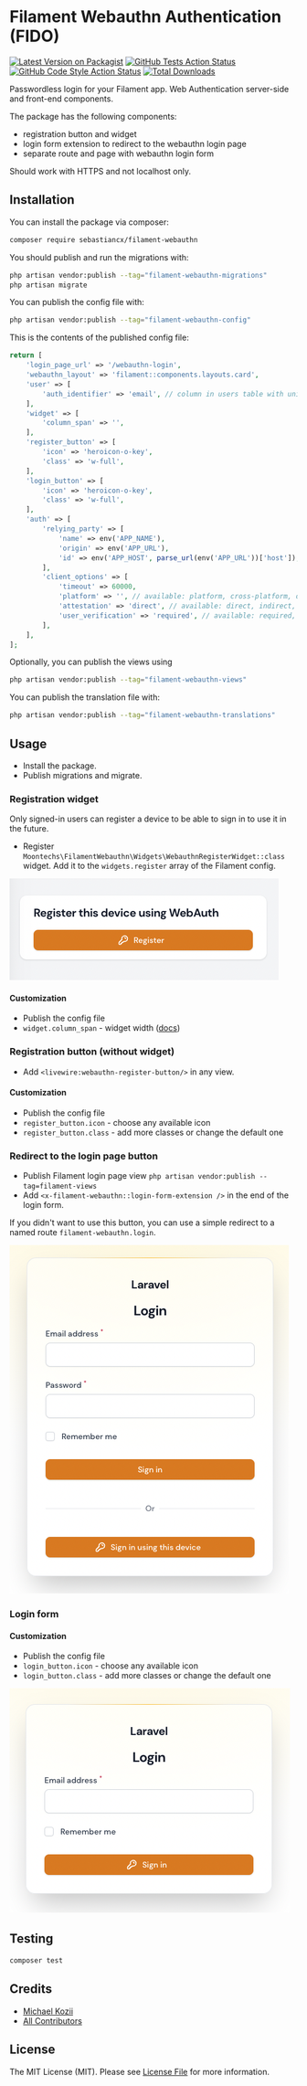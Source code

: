 # Filament Webauthn Authentication (FIDO)

[![Latest Version on Packagist](https://img.shields.io/packagist/v/moontechs/filament-webauthn.svg?style=flat-square)](https://packagist.org/packages/moontechs/filament-webauthn)
[![GitHub Tests Action Status](https://img.shields.io/github/actions/workflow/status/moontechs/filament-webauthn/.github/workflows/run-tests.yml?branch=main)](https://github.com/moontechs/filament-webauthn/actions?query=workflow%3Arun-tests+branch%3Amain)
[![GitHub Code Style Action Status](https://img.shields.io/github/actions/workflow/status/moontechs/filament-webauthn/.github/workflows/fix-php-code-style-issues.yml?branch=main)](https://github.com/moontechs/filament-webauthn/actions?query=workflow%3A"Fix+PHP+code+style+issues"+branch%3Amain)
[![Total Downloads](https://img.shields.io/packagist/dt/moontechs/filament-webauthn.svg?style=flat-square)](https://packagist.org/packages/moontechs/filament-webauthn)

Passwordless login for your Filament app. Web Authentication server-side and front-end components.

The package has the following components:
* registration button and widget
* login form extension to redirect to the webauthn login page
* separate route and page with webauthn login form

Should work with HTTPS and not localhost only.

## Installation

You can install the package via composer:

```bash
composer require sebastiancx/filament-webauthn
```

You should publish and run the migrations with:

```bash
php artisan vendor:publish --tag="filament-webauthn-migrations"
php artisan migrate
```

You can publish the config file with:

```bash
php artisan vendor:publish --tag="filament-webauthn-config"
```

This is the contents of the published config file:

```php
return [
    'login_page_url' => '/webauthn-login',
    'webauthn_layout' => 'filament::components.layouts.card',
    'user' => [
        'auth_identifier' => 'email', // column in users table with unique user id
    ],
    'widget' => [
        'column_span' => '',
    ],
    'register_button' => [
        'icon' => 'heroicon-o-key',
        'class' => 'w-full',
    ],
    'login_button' => [
        'icon' => 'heroicon-o-key',
        'class' => 'w-full',
    ],
    'auth' => [
        'relying_party' => [
            'name' => env('APP_NAME'),
            'origin' => env('APP_URL'),
            'id' => env('APP_HOST', parse_url(env('APP_URL'))['host']),
        ],
        'client_options' => [
            'timeout' => 60000,
            'platform' => '', // available: platform, cross-platform, or leave empty
            'attestation' => 'direct', // available: direct, indirect, none
            'user_verification' => 'required', // available: required, preferred, discouraged
        ],
    ],
];
```

Optionally, you can publish the views using

```bash
php artisan vendor:publish --tag="filament-webauthn-views"
```

You can publish the translation file with:

```bash
php artisan vendor:publish --tag="filament-webauthn-translations"
```

## Usage

* Install the package.
* Publish migrations and migrate.

### Registration widget
Only signed-in users can register a device to be able to sign in to use it in the future.

* Register `Moontechs\FilamentWebauthn\Widgets\WebauthnRegisterWidget::class` widget. 
Add it to the `widgets.register` array of the Filament config.

![widget](images/widget.png?raw=true)

#### Customization
* Publish the config file
* `widget.column_span` - widget width ([docs](https://filamentphp.com/docs/2.x/admin/dashboard/getting-started#customizing-widget-width))

### Registration button (without widget)
* Add `<livewire:webauthn-register-button/>` in any view.

#### Customization
* Publish the config file
* `register_button.icon` - choose any available icon
* `register_button.class` - add more classes or change the default one 

### Redirect to the login page button

* Publish Filament login page view `php artisan vendor:publish --tag=filament-views`
* Add `<x-filament-webauthn::login-form-extension />` in the end of the login form.

If you didn't want to use this button, you can use a simple redirect to a named route `filament-webauthn.login`.

![redirect to login page](images/reditect-to-login-page.png?raw=true)

### Login form
#### Customization
* Publish the config file
* `login_button.icon` - choose any available icon
* `login_button.class` - add more classes or change the default one

![login](images/login.png?raw=true)

## Testing

```bash
composer test
```

## Credits

- [Michael Kozii](https://github.com/mkoziy)
- [All Contributors](../../contributors)

## License

The MIT License (MIT). Please see [License File](LICENSE.md) for more information.
